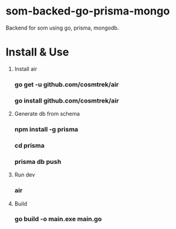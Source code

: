 # som-backed-go-prisma-mongo
Backend for som using go, prisma, mongodb.

# Install & Use
1. Install air
   ### go get -u github.com/cosmtrek/air
   ### go install github.com/cosmtrek/air
2. Generate db from schema
   ### npm install -g prisma
   ### cd prisma
   ### prisma db push
3. Run dev
   ### air
4. Build
   ### go build -o main.exe main.go
